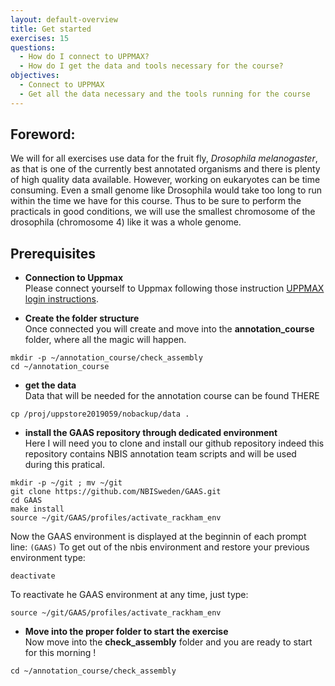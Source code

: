 ```yaml
---
layout: default-overview
title: Get started
exercises: 15
questions:
  - How do I connect to UPPMAX?
  - How do I get the data and tools necessary for the course?
objectives:
  - Connect to UPPMAX
  - Get all the data necessary and the tools running for the course
---
```


## Foreword:

We will for all exercises use data for the fruit fly, *Drosophila melanogaster*, as that is one of the currently best annotated organisms and there is plenty of high quality data available. However, working on eukaryotes can be time consuming. Even a small genome like Drosophila would take too long to run within the time we have for this course. Thus to be sure to perform the practicals in good conditions, we will use the smallest chromosome of the drosophila (chromosome 4) like it was a whole genome.


## Prerequisites

  * **Connection to Uppmax**  
  Please connect yourself to Uppmax following those instruction [UPPMAX login instructions](uppmax_login).

  * **Create the folder structure**  
  Once connected you will create and move into the **annotation\_course** folder, where all the magic will happen.

  ```
  mkdir -p ~/annotation_course/check_assembly
  cd ~/annotation_course
  ```

  * **get the data**  
  Data that will be needed for the annotation course can be found THERE

  ```
  cp /proj/uppstore2019059/nobackup/data .
  ```

  * **install the GAAS repository through dedicated environment**  
  Here I will need you to clone and install our github repository indeed this repository contains NBIS annotation team scripts and will be used during this pratical.

  ```
  mkdir -p ~/git ; mv ~/git
  git clone https://github.com/NBISweden/GAAS.git
  cd GAAS
  make install 
  source ~/git/GAAS/profiles/activate_rackham_env
  ```
  
   Now the GAAS environment is displayed at the beginnin of each prompt line: `(GAAS)`
   To get out of the nbis environment and restore your previous environment type:

  ```
  deactivate
  ```
  
   To reactivate he GAAS environment at any time, just type:
   
   ```
   source ~/git/GAAS/profiles/activate_rackham_env
   ```

  * **Move into the proper folder to start the exercise**  
  Now move into the **check_assembly** folder and you are ready to start for this morning !
  
  ```
  cd ~/annotation_course/check_assembly
  ```

